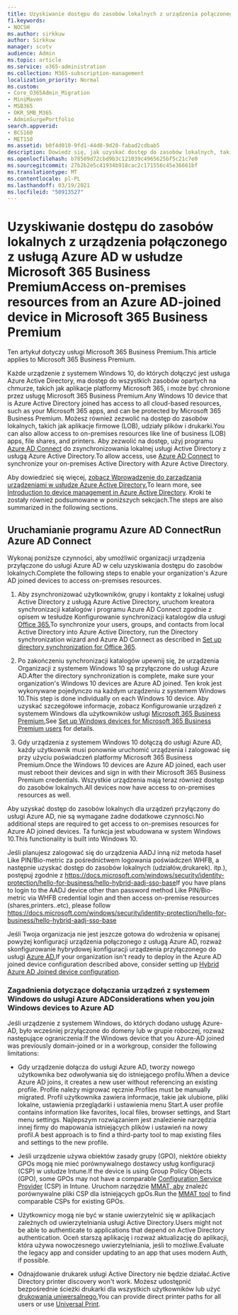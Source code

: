 ```yaml
---
title: Uzyskiwanie dostępu do zasobów lokalnych z urządzenia połączonego z usługą Azure AD w usłudze Microsoft 365 Business
f1.keywords:
- NOCSH
ms.author: sirkkuw
author: Sirkkuw
manager: scotv
audience: Admin
ms.topic: article
ms.service: o365-administration
ms.collection: M365-subscription-management
localization_priority: Normal
ms.custom:
- Core_O365Admin_Migration
- MiniMaven
- MSB365
- OKR_SMB_M365
- AdminSurgePortfolio
search.appverid:
- BCS160
- MET150
ms.assetid: b0f4d010-9fd1-44d0-9d20-fabad2cdbab5
description: Dowiedz się, jak uzyskać dostęp do zasobów lokalnych, takich jak aplikacje biznesowe, udziały plików i drukarki, z urządzenia z systemem Windows 10, do których dołączyć usługa Azure Active Directory.
ms.openlocfilehash: b78509d72cbd9b3c121039c4965625bf5c21c7e0
ms.sourcegitcommit: 27b2b2e5c41934b918cac2c171556c45e36661bf
ms.translationtype: MT
ms.contentlocale: pl-PL
ms.lasthandoff: 03/19/2021
ms.locfileid: "50913527"
---
```

# <a name="access-on-premises-resources-from-an-azure-ad-joined-device-in-microsoft-365-business-premium"></a><span data-ttu-id="924ce-103">Uzyskiwanie dostępu do zasobów lokalnych z urządzenia połączonego z usługą Azure AD w usłudze Microsoft 365 Business Premium</span><span class="sxs-lookup"><span data-stu-id="924ce-103">Access on-premises resources from an Azure AD-joined device in Microsoft 365 Business Premium</span></span>

<span data-ttu-id="924ce-104">Ten artykuł dotyczy usługi Microsoft 365 Business Premium.</span><span class="sxs-lookup"><span data-stu-id="924ce-104">This article applies to Microsoft 365 Business Premium.</span></span>

<span data-ttu-id="924ce-105">Każde urządzenie z systemem Windows 10, do których dołączyć jest usługa Azure Active Directory, ma dostęp do wszystkich zasobów opartych na chmurze, takich jak aplikacje platformy Microsoft 365, i może być chronione przez usługę Microsoft 365 Business Premium.</span><span class="sxs-lookup"><span data-stu-id="924ce-105">Any Windows 10 device that is Azure Active Directory joined has access to all cloud-based resources, such as your Microsoft 365 apps, and can be protected by Microsoft 365 Business Premium.</span></span> <span data-ttu-id="924ce-106">Możesz również zezwolić na dostęp do zasobów lokalnych, takich jak aplikacje firmowe (LOB), udziały plików i drukarki.</span><span class="sxs-lookup"><span data-stu-id="924ce-106">You can also allow access to on-premises resources like line of business (LOB) apps, file shares, and printers.</span></span> <span data-ttu-id="924ce-107">Aby zezwolić na dostęp, użyj programu [Azure AD Connect](/azure/active-directory/connect/active-directory-aadconnect) do zsynchronizowania lokalnej usługi Active Directory z usługą Azure Active Directory.</span><span class="sxs-lookup"><span data-stu-id="924ce-107">To allow access, use [Azure AD Connect](/azure/active-directory/connect/active-directory-aadconnect) to synchronize your on-premises Active Directory with Azure Active Directory.</span></span> 

<span data-ttu-id="924ce-108">Aby dowiedzieć się więcej, [zobacz Wprowadzenie do zarządzania urządzeniami w usłudze Azure Active Directory.](/azure/active-directory/device-management-introduction)</span><span class="sxs-lookup"><span data-stu-id="924ce-108">To learn more, see [Introduction to device management in Azure Active Directory](/azure/active-directory/device-management-introduction).</span></span>
<span data-ttu-id="924ce-109">Kroki te zostały również podsumowane w poniższych sekcjach.</span><span class="sxs-lookup"><span data-stu-id="924ce-109">The steps are also summarized in the following sections.</span></span>
 
## <a name="run-azure-ad-connect"></a><span data-ttu-id="924ce-110">Uruchamianie programu Azure AD Connect</span><span class="sxs-lookup"><span data-stu-id="924ce-110">Run Azure AD Connect</span></span>

<span data-ttu-id="924ce-111">Wykonaj poniższe czynności, aby umożliwić organizacji urządzenia przyłączone do usługi Azure AD w celu uzyskiwania dostępu do zasobów lokalnych.</span><span class="sxs-lookup"><span data-stu-id="924ce-111">Complete the following steps to enable your organization's Azure AD joined devices to access on-premises resources.</span></span>
  
1. <span data-ttu-id="924ce-112">Aby zsynchronizować użytkowników, grupy i kontakty z lokalnej usługi Active Directory z usługą Azure Active Directory, uruchom kreatora synchronizacji katalogów i programu Azure AD Connect zgodnie z opisem w tesłudze Konfigurowanie synchronizacji katalogów dla usługi [Office 365.](../enterprise/set-up-directory-synchronization.md)</span><span class="sxs-lookup"><span data-stu-id="924ce-112">To synchronize your users, groups, and contacts from local Active Directory into Azure Active Directory, run the Directory synchronization wizard and Azure AD Connect as described in [Set up directory synchronization for Office 365](../enterprise/set-up-directory-synchronization.md).</span></span>
    
2. <span data-ttu-id="924ce-113">Po zakończeniu synchronizacji katalogów upewnij się, że urządzenia Organizacji z systemem Windows 10 są przyłączone do usługi Azure AD.</span><span class="sxs-lookup"><span data-stu-id="924ce-113">After the directory synchronization is complete, make sure your organization's Windows 10 devices are Azure AD joined.</span></span> <span data-ttu-id="924ce-114">Ten krok jest wykonywane pojedynczo na każdym urządzeniu z systemem Windows 10.</span><span class="sxs-lookup"><span data-stu-id="924ce-114">This step is done individually on each Windows 10 device.</span></span> <span data-ttu-id="924ce-115">Aby uzyskać szczegółowe informacje, zobacz Konfigurowanie urządzeń z systemem Windows dla użytkowników usługi [Microsoft 365 Business Premium.](set-up-windows-devices.md)</span><span class="sxs-lookup"><span data-stu-id="924ce-115">See [Set up Windows devices for Microsoft 365 Business Premium users](set-up-windows-devices.md) for details.</span></span> 
    
3. <span data-ttu-id="924ce-116">Gdy urządzenia z systemem Windows 10 dołączą do usługi Azure AD, każdy użytkownik musi ponownie uruchomić urządzenia i zalogować się przy użyciu poświadczeń platformy Microsoft 365 Business Premium.</span><span class="sxs-lookup"><span data-stu-id="924ce-116">Once the Windows 10 devices are Azure AD joined, each user must reboot their devices and sign in with their Microsoft 365 Business Premium credentials.</span></span> <span data-ttu-id="924ce-117">Wszystkie urządzenia mają teraz również dostęp do zasobów lokalnych.</span><span class="sxs-lookup"><span data-stu-id="924ce-117">All devices now have access to on-premises resources as well.</span></span>
    
<span data-ttu-id="924ce-118">Aby uzyskać dostęp do zasobów lokalnych dla urządzeń przyłączony do usługi Azure AD, nie są wymagane żadne dodatkowe czynności.</span><span class="sxs-lookup"><span data-stu-id="924ce-118">No additional steps are required to get access to on-premises resources for Azure AD joined devices.</span></span> <span data-ttu-id="924ce-119">Ta funkcja jest wbudowana w system Windows 10.</span><span class="sxs-lookup"><span data-stu-id="924ce-119">This functionality is built into Windows 10.</span></span> 

<span data-ttu-id="924ce-120">Jeśli planujesz zalogować się do urządzenia AADJ inną niż metoda haseł Like PIN/Bio-metric za pośrednictwem logowania poświadczeń WHFB, a następnie uzyskać dostęp do zasobów lokalnych (udziałów,drukarek). itp.), postępuj zgodnie z https://docs.microsoft.com/windows/security/identity-protection/hello-for-business/hello-hybrid-aadj-sso-base</span><span class="sxs-lookup"><span data-stu-id="924ce-120">If you have plans to login to the AADJ device other than password method Like PIN/Bio-metric via WHFB credential login and then access on-premise resources (shares,printers..etc), please follow https://docs.microsoft.com/windows/security/identity-protection/hello-for-business/hello-hybrid-aadj-sso-base</span></span>
  
<span data-ttu-id="924ce-121">Jeśli Twoja organizacja nie jest jeszcze gotowa do wdrożenia w opisanej powyżej konfiguracji urządzenia połączonego z usługą Azure AD, rozważ skonfigurowanie hybrydowej konfiguracji urządzenia przyłączonego do usługi [Azure AD.](manage-windows-devices.md)</span><span class="sxs-lookup"><span data-stu-id="924ce-121">If your organization isn't ready to deploy in the Azure AD joined device configuration described above, consider setting up [Hybrid Azure AD Joined device configuration](manage-windows-devices.md).</span></span>
  
### <a name="considerations-when-you-join-windows-devices-to-azure-ad"></a><span data-ttu-id="924ce-122">Zagadnienia dotyczące dołączania urządzeń z systemem Windows do usługi Azure AD</span><span class="sxs-lookup"><span data-stu-id="924ce-122">Considerations when you join Windows devices to Azure AD</span></span>

<span data-ttu-id="924ce-123">Jeśli urządzenie z systemem Windows, do których dodano usługę Azure-AD, było wcześniej przyłączone do domeny lub w grupie roboczej, rozważ następujące ograniczenia:</span><span class="sxs-lookup"><span data-stu-id="924ce-123">If the Windows device that you Azure-AD joined was previously domain-joined or in a workgroup, consider the following limitations:</span></span>
  
- <span data-ttu-id="924ce-124">Gdy urządzenie dołącza do usługi Azure AD, tworzy nowego użytkownika bez odwoływania się do istniejącego profilu.</span><span class="sxs-lookup"><span data-stu-id="924ce-124">When a device Azure AD joins, it creates a new user without referencing an existing profile.</span></span> <span data-ttu-id="924ce-125">Profile należy migrować ręcznie.</span><span class="sxs-lookup"><span data-stu-id="924ce-125">Profiles must be manually migrated.</span></span> <span data-ttu-id="924ce-126">Profil użytkownika zawiera informacje, takie jak ulubione, pliki lokalne, ustawienia przeglądarki i ustawienia menu Start.</span><span class="sxs-lookup"><span data-stu-id="924ce-126">A user profile contains information like favorites, local files, browser settings, and Start menu settings.</span></span> <span data-ttu-id="924ce-127">Najlepszym rozwiązaniem jest znalezienie narzędzia innej firmy do mapowania istniejących plików i ustawień na nowy profil.</span><span class="sxs-lookup"><span data-stu-id="924ce-127">A best approach is to find a third-party tool to map existing files and settings to the new profile.</span></span>

- <span data-ttu-id="924ce-128">Jeśli urządzenie używa obiektów zasady grupy (GPO), niektóre obiekty GPOs [](/windows/configuration/provisioning-packages/how-it-pros-can-use-configuration-service-providers) mogą nie mieć porównywalnego dostawcy usług konfiguracji (CSP) w usłudze Intune.</span><span class="sxs-lookup"><span data-stu-id="924ce-128">If the device is using Group Policy Objects (GPO), some GPOs may not have a comparable [Configuration Service Provider](/windows/configuration/provisioning-packages/how-it-pros-can-use-configuration-service-providers) (CSP) in Intune.</span></span> <span data-ttu-id="924ce-129">Uruchom narzędzie [MMAT, aby](https://www.microsoft.com/download/details.aspx?id=45520) znaleźć porównywalne pliki CSP dla istniejących gpOs.</span><span class="sxs-lookup"><span data-stu-id="924ce-129">Run the [MMAT tool](https://www.microsoft.com/download/details.aspx?id=45520) to find comparable CSPs for existing GPOs.</span></span>

- <span data-ttu-id="924ce-130">Użytkownicy mogą nie być w stanie uwierzytelnić się w aplikacjach zależnych od uwierzytelniania usługi Active Directory.</span><span class="sxs-lookup"><span data-stu-id="924ce-130">Users might not be able to authenticate to applications that depend on Active Directory authentication.</span></span> <span data-ttu-id="924ce-131">Oceń starszą aplikację i rozważ aktualizację do aplikacji, która używa nowoczesnego uwierzytelniania, jeśli to możliwe.</span><span class="sxs-lookup"><span data-stu-id="924ce-131">Evaluate the legacy app and consider updating to an app that uses modern Auth, if possible.</span></span>

- <span data-ttu-id="924ce-132">Odnajdowanie drukarek usługi Active Directory nie będzie działać.</span><span class="sxs-lookup"><span data-stu-id="924ce-132">Active Directory printer discovery won't work.</span></span> <span data-ttu-id="924ce-133">Możesz udostępnić bezpośrednie ścieżki drukarki dla wszystkich użytkowników lub użyć [drukowania uniwersalnego.](/universal-print/)</span><span class="sxs-lookup"><span data-stu-id="924ce-133">You can provide direct printer paths for all users or use [Universal Print](/universal-print/).</span></span>